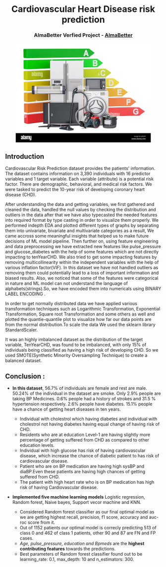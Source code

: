 <h1 align="center"> Cardiovascular Heart Disease risk prediction</h1>
<h3 align="center"> AlmaBetter Verfied Project - <a href="https://www.almabetter.com/"> AlmaBetter </a> </h5>

<p align="center"> 
<img src="https://github.com/tushar8668/Appliance-energy-prediction-using-Regression-technique/blob/main/Appliance%20Energy%20consumption.jpg" alt="AEP.jpg"  height="320px">
</p>

## Introduction 

Cardiovascular Risk Prediction dataset provides the patients' information. The dataset contains information on 3,390 individuals with 16 predictor variables and 1 target variable. Each variable (attribute) is a potential risk factor. 
There are demographic, behavioral, and medical risk factors. We were tasked to predict the 10-year risk of developing coronary heart disease (CHD).

After understanding the data and getting variables, we first gathered and cleaned the data, handled the null values by checking the distribution and outliers in the data after that we have also typecasted the needed features into required format by type casting in order to visualize them properly. We performed indepth EDA and plotted different types of graphs by separating them into univariate, bivariate and multivariate categories as a result, We came accross some meaningful insights that helped us to make future decisions of ML model pipeline. Then further on, using feature engineering and data preprocessing we have extracted new features like pulse_pressure and glucose_diabetes with the help of some features which are not directly impacting to tenYearCHD. We also tried to get some impacting features by removing multicollinearity within the independent variables with the help of various inflation factor(VIF). In this dataset we have not handled outliers as removing them could potentially lead to a loss of important information and biased results. Also, we noticed that some of the features were categorical in nature and ML model can not understand the language of alphabets(strings).So, we have encoded them into numericals using BINARY LABEL ENCODING .

In order to get normally distributed data we have applied various transformation techniques such as Logarithmic Transformation, Exponential Transformation, Square root Transformation and some others as well and plotted the quantie-quantile plot to visualize how far our data points are from the normal distribution.To scale the data We used the sklearn library StandardScaler.

It was an highly imbalanced dataset as the distribution of the target variable, TenYearCHD, was found to be imbalanced, with only 15% of individuals being classified as having a high risk of developing CHD. So we used SMOTE(Synthetic Minority Oversampling Technique) to create a balanced dataset.




















## **Conclusion :**
  - **In this dataset**, 56.7% of individuals are female and rest are male. 50.24% of the individual in the dataset are smoke. Only 2.9% people are taking BP Medicines. 0.6% people had a history of strokes and 31.5 % hypertension respectively. 2.6% people have diabetes. 15.1% people have a chance of getting heart diseases in ten years.
     - Individual with cholestrol which having diabetes and individual with cholestrol not having diabetes having equal change of having risk of CHD.
     - Residents who are at education Level-1 are having slightly more percentage of getting suffered from CHD as compared to other education levels.
     - Individual with high glucose has risk of having cardiovascular disease, which increase the chance of diabetic patient to has risk of cardiovascular disease.
     - Patient who are on BP medication are having high sysBP and diaBP.Even these patients are having high chances of getting suffered from CHD.
     - The patient with high heart rate who is on BP medication has high risk of having Cardiovascular disease.

  - **Implemented five machine learning models** Logistic regression, Random forest, Naive bayes, Support vecor machine and KNN.
     - Considered Random forest classifier as our final optimal model as we are getting highest recall, precision, f1 score, accuracy and auc-roc score from it.
     - Out of 1152 patients our optimal model is correcly predicting 513 of class 0 and 462 of class 1 patients, other 90 and 87 are FN and FP cases.
     - *Age, pulse_pressure, education and Bpmeds* are the **highest contributing features** towards the predictions.
     - Best parameters of Random forest classifier found out to be learning_rate: 0.1, max_depth: 10 and n_estimators: 300.
